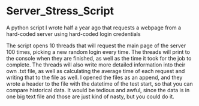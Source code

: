 # Server_Stress_Script
A python script I wrote half a year ago that requests a webpage from a hard-coded server using hard-coded login credentials

The script opens 10 threads that will request the main page of the server 100 times, picking a new random login every time. The threads will print to the console when they are finished, as well as the time it took for the job to complete. The threads will also write more detailed information into their own .txt file, as well as calculating the average time of each request and writing that to the file as well.
I opened the files as an append, and they wrote a header to the file with the datetime of the test start, so that you can compare historical data. It would be tedious and awful, since the data is in one big text file and those are just kind of nasty, but you could do it.
